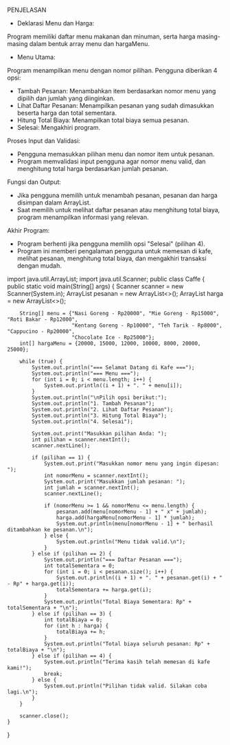 
PENJELASAN
- Deklarasi Menu dan Harga:

Program memiliki daftar menu makanan dan minuman, serta harga masing-masing dalam bentuk array menu dan hargaMenu.

- Menu Utama:

Program menampilkan menu dengan nomor pilihan.
Pengguna diberikan 4 opsi:
  - Tambah Pesanan: Menambahkan item berdasarkan nomor menu yang dipilih dan jumlah yang diinginkan.
  - Lihat Daftar Pesanan: Menampilkan pesanan yang sudah dimasukkan beserta harga dan total sementara.
  - Hitung Total Biaya: Menampilkan total biaya semua pesanan.
  - Selesai: Mengakhiri program.


Proses Input dan Validasi:

  - Pengguna memasukkan pilihan menu dan nomor item untuk pesanan.
  - Program memvalidasi input pengguna agar nomor menu valid, dan menghitung total harga    berdasarkan jumlah pesanan.

Fungsi dan Output:

  - Jika pengguna memilih untuk menambah pesanan, pesanan dan harga disimpan dalam ArrayList.
  - Saat memilih untuk melihat daftar pesanan atau menghitung total biaya, program menampilkan informasi yang relevan.

Akhir Program:

  - Program berhenti jika pengguna memilih opsi "Selesai" (pilihan 4).
  - Program ini memberi pengalaman pengguna untuk memesan di kafe, melihat pesanan, menghitung total biaya, dan mengakhiri transaksi dengan mudah.

import java.util.ArrayList;
import java.util.Scanner;
public class Caffe {
    public static void main(String[] args) {
        Scanner scanner = new Scanner(System.in);
        ArrayList<String> pesanan = new ArrayList<>();
        ArrayList<Integer> harga = new ArrayList<>();
        
        String[] menu = {"Nasi Goreng - Rp20000", "Mie Goreng - Rp15000", "Roti Bakar - Rp12000",
                         "Kentang Goreng - Rp10000", "Teh Tarik - Rp8000", "Cappucino - Rp20000",
                         "Chocolate Ice - Rp25000"};
        int[] hargaMenu = {20000, 15000, 12000, 10000, 8000, 20000, 25000};
        
        while (true) {
            System.out.println("=== Selamat Datang di Kafe ===");
            System.out.println("=== Menu ===");
            for (int i = 0; i < menu.length; i++) {
                System.out.println((i + 1) + ". " + menu[i]);
            }
            System.out.println("\nPilih opsi berikut:");
            System.out.println("1. Tambah Pesanan");
            System.out.println("2. Lihat Daftar Pesanan");
            System.out.println("3. Hitung Total Biaya");
            System.out.println("4. Selesai");
            
            System.out.print("Masukkan pilihan Anda: ");
            int pilihan = scanner.nextInt();
            scanner.nextLine(); 
            
            if (pilihan == 1) {
                System.out.print("Masukkan nomor menu yang ingin dipesan: ");
                int nomorMenu = scanner.nextInt();
                System.out.print("Masukkan jumlah pesanan: ");
                int jumlah = scanner.nextInt();
                scanner.nextLine(); 
                
                if (nomorMenu >= 1 && nomorMenu <= menu.length) {
                    pesanan.add(menu[nomorMenu - 1] + " x" + jumlah);
                    harga.add(hargaMenu[nomorMenu - 1] * jumlah);
                    System.out.println(menu[nomorMenu - 1] + " berhasil ditambahkan ke pesanan.\n");
                } else {
                    System.out.println("Menu tidak valid.\n");
                }
            } else if (pilihan == 2) {
                System.out.println("=== Daftar Pesanan ===");
                int totalSementara = 0;
                for (int i = 0; i < pesanan.size(); i++) {
                    System.out.println((i + 1) + ". " + pesanan.get(i) + " - Rp" + harga.get(i));
                    totalSementara += harga.get(i);
                }
                System.out.println("Total Biaya Sementara: Rp" + totalSementara + "\n");
            } else if (pilihan == 3) {
                int totalBiaya = 0;
                for (int h : harga) {
                    totalBiaya += h;
                }
                System.out.println("Total biaya seluruh pesanan: Rp" + totalBiaya + "\n");
            } else if (pilihan == 4) {
                System.out.println("Terima kasih telah memesan di kafe kami!");
                break;
            } else {
                System.out.println("Pilihan tidak valid. Silakan coba lagi.\n");
            }
        }
        
        scanner.close();
    }
}

